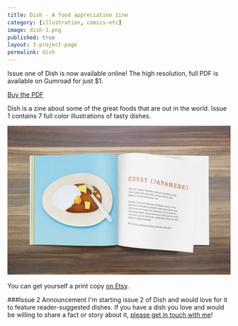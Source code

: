 ```yaml
---
title: Dish - A food appreciation zine
category: [illustration, comics-etc]
image: dish-1.png
published: true
layout: 3-project-page
permalink: dish
---
```

Issue one of Dish is now available online! The high resolution, full PDF is available on Gumroad for just $1. 

<script type="text/javascript" src="https://gumroad.com/js/gumroad.js"></script>
<a class="gumroad-button" href="https://gumroad.com/l/yFAdg">Buy the PDF</a>

Dish is a zine about some of the great foods that are out in the world. Issue 1 contains 7 full color illustrations of tasty dishes. 

<img src="/images/illustration/dish-2.jpg">

You can get yourself a print copy [on Etsy](https://www.etsy.com/listing/251527824/dish-a-food-appreciation-zine-issue-1). 

###Issue 2 Announcement
I'm starting issue 2 of Dish and would love for it to feature reader-suggested dishes. If you have a dish you love and would be willing to share a fact or story about it, [please get in touch with me](/about/#contact/)!